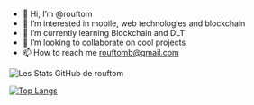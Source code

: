 - 👋 Hi, I’m @rouftom
- 👀 I’m interested in mobile, web technologies and blockchain
- 🌱 I’m currently learning Blockchain and DLT
- 💞️ I’m looking to collaborate on cool projects
- 📫 How to reach me rouftomb@gmail.com

![Les Stats GitHub de rouftom](https://github-readme-stats.vercel.app/api?username=rouftom&show_icons=true&theme=algolia)


[![Top Langs](https://github-readme-stats.vercel.app/api/top-langs/?username=rouftom&layout=compact)](https://github.com/anuraghazra/github-readme-stats)

<!---
rouftom/rouftom is a ✨ special ✨ repository because its `README.md` (this file) appears on your GitHub profile.
You can click the Preview link to take a look at your changes.
--->
